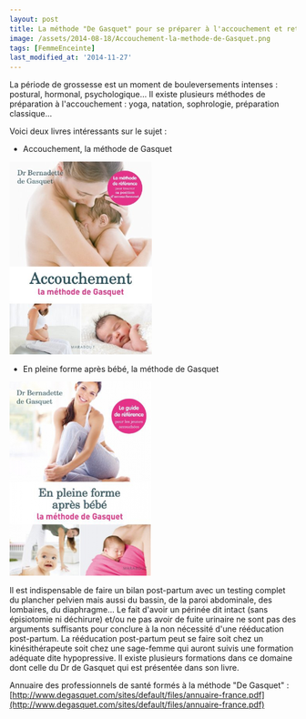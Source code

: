 ```yaml
---
layout: post
title: La méthode "De Gasquet" pour se préparer à l'accouchement et retrouver la forme après
image: /assets/2014-08-18/Accouchement-la-methode-de-Gasquet.png
tags: [FemmeEnceinte]
last_modified_at: '2014-11-27'
---
```


La période de grossesse est un moment de bouleversements intenses : postural, hormonal, psychologique... Il existe plusieurs méthodes de préparation à l'accouchement : yoga, natation, sophrologie, préparation classique...

Voici deux livres intéressants sur le sujet :

- Accouchement, la méthode de Gasquet

[![Accouchement, la méthode de Gasquet](/assets/2014-08-18/Accouchement-la-methode-de-Gasquet.png)](http://www.degasquet.com/?q=page/publications-du-dr-de-gasquet)

- En pleine forme après bébé, la méthode de Gasquet

[![En pleine forme après bébé, la méthode de Gasquet](/assets/2014-08-18/En-pleine-forme-apres-bebe-la-methode-de-Gasquet.png)](http://www.degasquet.com/?q=page/publications-du-dr-de-gasquet)

Il est indispensable de faire un bilan post-partum avec un testing complet du plancher pelvien mais aussi du bassin, de la paroi abdominale, des lombaires, du diaphragme... Le fait d'avoir un périnée dit intact (sans épisiotomie ni déchirure) et/ou ne pas avoir de fuite urinaire ne sont pas des arguments suffisants pour conclure à la non nécessité d'une rééducation post-partum. La rééducation post-partum peut se faire soit chez un kinésithérapeute soit chez une sage-femme qui auront suivis une formation adéquate dite hypopressive. Il existe plusieurs formations dans ce domaine dont celle du Dr de Gasquet qui est présentée dans son livre.

Annuaire des professionnels de santé formés à la méthode "De Gasquet" : [http://www.degasquet.com/sites/default/files/annuaire-france.pdf](http://www.degasquet.com/sites/default/files/annuaire-france.pdf)
